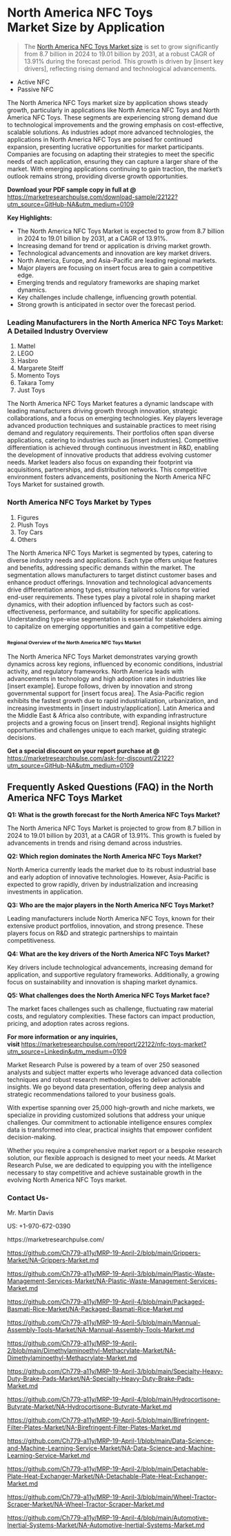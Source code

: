 <h1>North America NFC Toys Market&nbsp;Size by Application</h1><blockquote><p>The <a href="https://marketresearchpulse.com/download-sample/22122?utm_source=GitHub-NA&amp;utm_medium=0109">North America NFC Toys Market size</a> is set to grow significantly from 8.7 billion in 2024 to 19.01 billion by 2031, at a robust CAGR of 13.91% during the forecast period. This growth is driven by [insert key drivers], reflecting rising demand and technological advancements.</p></blockquote><ul><li>Active NFC<li> Passive NFC</li></ul><p>The North America NFC Toys market size by application shows steady growth, particularly in applications like North America NFC Toys and North America NFC Toys. These segments are experiencing strong demand due to technological improvements and the growing emphasis on cost-effective, scalable solutions. As industries adopt more advanced technologies, the applications in North America NFC Toys are poised for continued expansion, presenting lucrative opportunities for market participants. Companies are focusing on adapting their strategies to meet the specific needs of each application, ensuring they can capture a larger share of the market. With emerging applications continuing to gain traction, the market’s outlook remains strong, providing diverse growth opportunities.</p><p><strong>Download your PDF sample copy in full at @ </strong><a href="https://marketresearchpulse.com/download-sample/22122?utm_source=GitHub-NA&amp;utm_medium=0109">https://marketresearchpulse.com/download-sample/22122?utm_source=GitHub-NA&amp;utm_medium=0109</a></p><p><strong>Key Highlights: </strong></p><ul><li>The North America NFC Toys Market is expected to grow from 8.7 billion in 2024 to 19.01 billion by 2031, at a CAGR of 13.91%.</li><li>Increasing demand for trend or application is driving market growth.</li><li>Technological advancements and innovation are key market drivers.</li><li>North America, Europe, and Asia-Pacific are leading regional markets.</li><li>Major players are focusing on insert focus area to gain a competitive edge.</li><li>Emerging trends and regulatory frameworks are shaping market dynamics.</li><li>Key challenges include challenge, influencing growth potential.</li><li>Strong growth is anticipated in sector over the forecast period.</li></ul><h3>Leading Manufacturers in the North America NFC Toys Market: A Detailed Industry Overview</h3><ol><li>Mattel</li><li>LEGO</li><li>Hasbro</li><li>Margarete Steiff</li><li>Momento Toys</li><li>Takara Tomy</li><li>Just Toys</li></ol><div class="flex max-w-full flex-col flex-grow"><div class="min-h-8 text-message flex w-full flex-col items-end gap-2 whitespace-normal break-words [.text-message+&amp;]:mt-5" dir="auto" data-message-author-role="assistant" data-message-id="fd8432e4-4910-450d-b182-61b7bfb0a01f" data-message-model-slug="gpt-4o"><div class="flex w-full flex-col gap-1 empty:hidden first:pt-[3px]"><div class="markdown prose w-full break-words dark:prose-invert light"><p>The North America NFC Toys Market features a dynamic landscape with leading manufacturers driving growth through innovation, strategic collaborations, and a focus on emerging technologies. Key players leverage advanced production techniques and sustainable practices to meet rising demand and regulatory requirements. Their portfolios often span diverse applications, catering to industries such as [insert industries]. Competitive differentiation is achieved through continuous investment in R&amp;D, enabling the development of innovative products that address evolving customer needs. Market leaders also focus on expanding their footprint via acquisitions, partnerships, and distribution networks. This competitive environment fosters advancements, positioning the North America NFC Toys Market for sustained growth.</p></div></div></div></div><h3>North America NFC Toys Market by Types</h3><ol><li>Figures<li> Plush Toys<li> Toy Cars<li> Others</li></ol><div class="flex max-w-full flex-col flex-grow"><div class="min-h-8 text-message flex w-full flex-col items-end gap-2 whitespace-normal break-words [.text-message+&amp;]:mt-5" dir="auto" data-message-author-role="assistant" data-message-id="084470be-0bb7-4664-bddf-5156b4f41249" data-message-model-slug="gpt-4o-mini"><div class="flex w-full flex-col gap-1 empty:hidden first:pt-[3px]"><div class="markdown prose w-full break-words dark:prose-invert light"><p>The North America NFC Toys Market is segmented by types, catering to diverse industry needs and applications. Each type offers unique features and benefits, addressing specific demands within the market. The segmentation allows manufacturers to target distinct customer bases and enhance product offerings. Innovation and technological advancements drive differentiation among types, ensuring tailored solutions for varied end-user requirements. These types play a pivotal role in shaping market dynamics, with their adoption influenced by factors such as cost-effectiveness, performance, and suitability for specific applications. Understanding type-wise segmentation is essential for stakeholders aiming to capitalize on emerging opportunities and gain a competitive edge.</p></div></div></div></div><h3><span style="font-size: 11px;">Regional Overview of the North America NFC Toys Market</span></h3><div class="flex max-w-full flex-col flex-grow"><div class="min-h-8 text-message flex w-full flex-col items-end gap-2 whitespace-normal break-words [.text-message+&amp;]:mt-5" dir="auto" data-message-author-role="assistant" data-message-id="e9038762-ce64-4e30-91c9-9bd413514231" data-message-model-slug="gpt-4o-mini"><div class="flex w-full flex-col gap-1 empty:hidden first:pt-[3px]"><div class="markdown prose w-full break-words dark:prose-invert light"><p>The North America NFC Toys Market demonstrates varying growth dynamics across key regions, influenced by economic conditions, industrial activity, and regulatory frameworks. North America leads with advancements in technology and high adoption rates in industries like [insert example]. Europe follows, driven by innovation and strong governmental support for [insert focus area]. The Asia-Pacific region exhibits the fastest growth due to rapid industrialization, urbanization, and increasing investments in [insert industry/application]. Latin America and the Middle East &amp; Africa also contribute, with expanding infrastructure projects and a growing focus on [insert trend]. Regional insights highlight opportunities and challenges unique to each market, guiding strategic decisions.</p></div></div></div></div><p><strong>Get a special discount on your report purchase at @ </strong><a href="https://marketresearchpulse.com/ask-for-discount/22122?utm_source=GitHub-NA&amp;utm_medium=0109">https://marketresearchpulse.com/ask-for-discount/22122?utm_source=GitHub-NA&amp;utm_medium=0109</a></p><h2>Frequently Asked Questions (FAQ) in the North America NFC Toys Market</h2><p><strong>Q1: What is the growth forecast for the North America NFC Toys Market?</strong></p><p>The North America NFC Toys Market is projected to grow from 8.7 billion in 2024 to 19.01 billion by 2031, at a CAGR of 13.91%. This growth is fueled by advancements in trends and rising demand across industries.</p><p><strong>Q2: Which region dominates the North America NFC Toys Market?</strong></p><p>North America currently leads the market due to its robust industrial base and early adoption of innovative technologies. However, Asia-Pacific is expected to grow rapidly, driven by industrialization and increasing investments in application.</p><p><strong>Q3: Who are the major players in the North America NFC Toys Market?</strong></p><p>Leading manufacturers include North America NFC Toys, known for their extensive product portfolios, innovation, and strong presence. These players focus on R&amp;D and strategic partnerships to maintain competitiveness.</p><p><strong>Q4: What are the key drivers of the North America NFC Toys Market?</strong></p><p>Key drivers include technological advancements, increasing demand for application, and supportive regulatory frameworks. Additionally, a growing focus on sustainability and innovation is shaping market dynamics.</p><p><strong>Q5: What challenges does the North America NFC Toys Market face?</strong></p><p>The market faces challenges such as challenge, fluctuating raw material costs, and regulatory complexities. These factors can impact production, pricing, and adoption rates across regions.</p><p><strong>For more information or any inquiries, visit&nbsp;</strong><a href="https://marketresearchpulse.com/report/22122/nfc-toys-market?utm_source=Linkedin&utm_medium=0109">https://marketresearchpulse.com/report/22122/nfc-toys-market?utm_source=Linkedin&utm_medium=0109</a></p><p>Market Research Pulse is powered by a team of over 250 seasoned analysts and subject matter experts who leverage advanced data collection techniques and robust research methodologies to deliver actionable insights. We go beyond data presentation, offering deep analysis and strategic recommendations tailored to your business goals.</p><p>With expertise spanning over 25,000 high-growth and niche markets, we specialize in providing customized solutions that address your unique challenges. Our commitment to actionable intelligence ensures complex data is transformed into clear, practical insights that empower confident decision-making.</p><p>Whether you require a comprehensive market report or a bespoke research solution, our flexible approach is designed to meet your needs. At Market Research Pulse, we are dedicated to equipping you with the intelligence necessary to stay competitive and achieve sustainable growth in the evolving North America NFC Toys market.</p><h3><strong>Contact Us-</strong></h3><p>Mr. Martin Davis</p><p>US: +1-970-672-0390</p><p>https://marketresearchpulse.com/</p><p><a href="https://github.com/Ch779-a11y/MRP-19-April-2/blob/main/Grippers-Market/NA-Grippers-Market.md">https://github.com/Ch779-a11y/MRP-19-April-2/blob/main/Grippers-Market/NA-Grippers-Market.md</a></p><p><a href="https://github.com/Ch779-a11y/MRP-19-April-3/blob/main/Plastic-Waste-Management-Services-Market/NA-Plastic-Waste-Management-Services-Market.md">https://github.com/Ch779-a11y/MRP-19-April-3/blob/main/Plastic-Waste-Management-Services-Market/NA-Plastic-Waste-Management-Services-Market.md</a></p><p><a href="https://github.com/Ch779-a11y/MRP-19-April-4/blob/main/Packaged-Basmati-Rice-Market/NA-Packaged-Basmati-Rice-Market.md">https://github.com/Ch779-a11y/MRP-19-April-4/blob/main/Packaged-Basmati-Rice-Market/NA-Packaged-Basmati-Rice-Market.md</a></p><p><a href="https://github.com/Ch779-a11y/MRP-19-April-5/blob/main/Mannual-Assembly-Tools-Market/NA-Mannual-Assembly-Tools-Market.md">https://github.com/Ch779-a11y/MRP-19-April-5/blob/main/Mannual-Assembly-Tools-Market/NA-Mannual-Assembly-Tools-Market.md</a></p><p><a href="https://github.com/Ch779-a11y/MRP-19-April-2/blob/main/Dimethylaminoethyl-Methacrylate-Market/NA-Dimethylaminoethyl-Methacrylate-Market.md">https://github.com/Ch779-a11y/MRP-19-April-2/blob/main/Dimethylaminoethyl-Methacrylate-Market/NA-Dimethylaminoethyl-Methacrylate-Market.md</a></p><p><a href="https://github.com/Ch779-a11y/MRP-19-April-3/blob/main/Specialty-Heavy-Duty-Brake-Pads-Market/NA-Specialty-Heavy-Duty-Brake-Pads-Market.md">https://github.com/Ch779-a11y/MRP-19-April-3/blob/main/Specialty-Heavy-Duty-Brake-Pads-Market/NA-Specialty-Heavy-Duty-Brake-Pads-Market.md</a></p><p><a href="https://github.com/Ch779-a11y/MRP-19-April-4/blob/main/Hydrocortisone-Butyrate-Market/NA-Hydrocortisone-Butyrate-Market.md">https://github.com/Ch779-a11y/MRP-19-April-4/blob/main/Hydrocortisone-Butyrate-Market/NA-Hydrocortisone-Butyrate-Market.md</a></p><p><a href="https://github.com/Ch779-a11y/MRP-19-April-5/blob/main/Birefringent-Filter-Plates-Market/NA-Birefringent-Filter-Plates-Market.md">https://github.com/Ch779-a11y/MRP-19-April-5/blob/main/Birefringent-Filter-Plates-Market/NA-Birefringent-Filter-Plates-Market.md</a></p><p><a href="https://github.com/Ch779-a11y/MRP-19-April-1/blob/main/Data-Science-and-Machine-Learning-Service-Market/NA-Data-Science-and-Machine-Learning-Service-Market.md">https://github.com/Ch779-a11y/MRP-19-April-1/blob/main/Data-Science-and-Machine-Learning-Service-Market/NA-Data-Science-and-Machine-Learning-Service-Market.md</a></p><p><a href="https://github.com/Ch779-a11y/MRP-19-April-2/blob/main/Detachable-Plate-Heat-Exchanger-Market/NA-Detachable-Plate-Heat-Exchanger-Market.md">https://github.com/Ch779-a11y/MRP-19-April-2/blob/main/Detachable-Plate-Heat-Exchanger-Market/NA-Detachable-Plate-Heat-Exchanger-Market.md</a></p><p><a href="https://github.com/Ch779-a11y/MRP-19-April-3/blob/main/Wheel-Tractor-Scraper-Market/NA-Wheel-Tractor-Scraper-Market.md">https://github.com/Ch779-a11y/MRP-19-April-3/blob/main/Wheel-Tractor-Scraper-Market/NA-Wheel-Tractor-Scraper-Market.md</a></p><p><a href="https://github.com/Ch779-a11y/MRP-19-April-4/blob/main/Automotive-Inertial-Systems-Market/NA-Automotive-Inertial-Systems-Market.md">https://github.com/Ch779-a11y/MRP-19-April-4/blob/main/Automotive-Inertial-Systems-Market/NA-Automotive-Inertial-Systems-Market.md</a></p>
